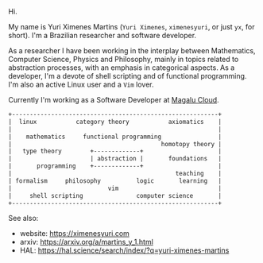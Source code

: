 Hi.

My name is Yuri Ximenes Martins (`Yuri Ximenes`, `ximenesyuri`, or just `yx`, for short). I'm a Brazilian researcher and software developer.

As a researcher I have been working in the interplay between Mathematics, Computer Science, Physics and Philosophy, mainly in topics related to abstraction processes, with an emphasis in categorical aspects. As a developer, I'm a devote of shell scripting and of functional programming. I'm also an active Linux user and a `Vim` lover.

Currently I'm working as a Software Developer at [Magalu Cloud](https://magalu.cloud).

```rst
+----------------------------------------------------------+  
|  linux           category theory           axiomatics    | 
|                                                          |  
|    mathematics     functional programming                |  
|                                          homotopy theory | 
|   type theory        +-------------+                     |  
|                      | abstraction |       foundations   |  
|       programming    +-------------+                     |  
|                                              teaching    |   
| formalism     philosophy          logic       learning   |  
|                           vim                            |
|     shell scripting               computer science       |
+----------------------------------------------------------+
```

See also:
- website: https://ximenesyuri.com
- arxiv: https://arxiv.org/a/martins_y_1.html
- HAL: https://hal.science/search/index/?q=yuri-ximenes-martins
